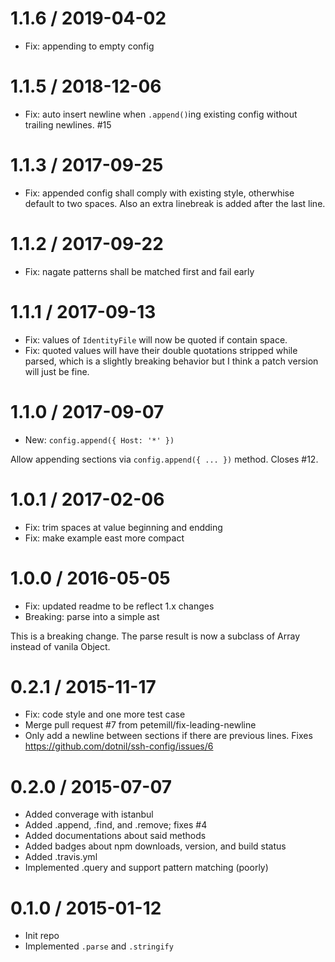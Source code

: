 1.1.6 / 2019-04-02
==================

 * Fix: appending to empty config


1.1.5 / 2018-12-06
==================

 * Fix: auto insert newline when `.append()`ing existing config without trailing newlines. #15


1.1.3 / 2017-09-25
==================

 * Fix: appended config shall comply with existing style, otherwhise default to two spaces. Also an extra linebreak is added after the last line.


1.1.2 / 2017-09-22
==================

 * Fix: nagate patterns shall be matched first and fail early


1.1.1 / 2017-09-13
==================

 * Fix: values of `IdentityFile` will now be quoted if contain space.
 * Fix: quoted values will have their double quotations stripped while parsed, which is a slightly breaking behavior but I think a patch version will just be fine.


1.1.0 / 2017-09-07
==================

 * New: `config.append({ Host: '*' })`

Allow appending sections via `config.append({ ... })` method. Closes #12.


1.0.1 / 2017-02-06
==================

 * Fix: trim spaces at value beginning and endding
 * Fix: make example east more compact


1.0.0 / 2016-05-05
==================

 * Fix: updated readme to be reflect 1.x changes
 * Breaking: parse into a simple ast

This is a breaking change. The parse result is now a subclass of Array instead of vanila Object.


0.2.1 / 2015-11-17
==================

 * Fix: code style and one more test case
 * Merge pull request #7 from petemill/fix-leading-newline
 * Only add a newline between sections if there are previous lines. Fixes https://github.com/dotnil/ssh-config/issues/6


0.2.0 / 2015-07-07
==================

 * Added converage with istanbul
 * Added .append, .find, and .remove; fixes #4
 * Added documentations about said methods
 * Added badges about npm downloads, version, and build status
 * Added .travis.yml
 * Implemented .query and support pattern matching (poorly)


0.1.0 / 2015-01-12
==================

 * Init repo
 * Implemented `.parse` and `.stringify`

